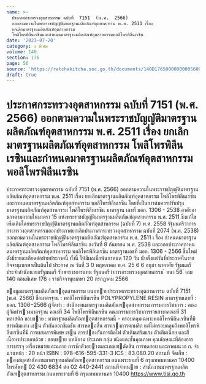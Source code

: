 ```yaml
---
name: >-
  ประกาศกระทรวงอุตสาหกรรม ฉบับที่  7151  (พ.ศ.  2566)
  ออกตามความในพระราชบัญญัติมาตรฐานผลิตภัณฑ์อุตสาหกรรม พ.ศ. 2511 เรื่อง 
  ยกเลิกมาตรฐานผลิตภัณฑ์อุตสาหกรรม
  โพลิโพรพิลีนเรซินและกำหนดมาตรฐานผลิตภัณฑ์อุตสาหกรรมพอลิโพรพิลีนเรซิน
date: '2023-07-20'
category: ง พิเศษ
volume: 140
section: 176
page: 56
source: 'https://ratchakitcha.soc.go.th/documents/140D176S0000000005600.pdf'
draft: true
---
```


# ประกาศกระทรวงอุตสาหกรรม ฉบับที่  7151  (พ.ศ.  2566) ออกตามความในพระราชบัญญัติมาตรฐานผลิตภัณฑ์อุตสาหกรรม พ.ศ. 2511 เรื่อง  ยกเลิกมาตรฐานผลิตภัณฑ์อุตสาหกรรม โพลิโพรพิลีนเรซินและกำหนดมาตรฐานผลิตภัณฑ์อุตสาหกรรมพอลิโพรพิลีนเรซิน

ประกาศกระทรวงอุตสาหกรรม ฉบับที่ 7151 (พ.ศ. 2566) ออกตามความในพระราชบัญญัติมาตรฐานผลิตภัณฑ์อุตสาหกรรม พ.ศ. 2511 เรื่อง ยกเลิกมาตรฐานผลิตภัณฑ์อุตสาหกรรม โพลิโพรพิลีนเรซิน และกาหนดมาตรฐานผลิตภัณฑ์อุตสาหกรรม พอลิโพรพิลีนเรซิน โดยที่เป็นการสมควรปรับปรุงมาตรฐานผลิตภัณฑ์อุตสาหกรรม โพลิโพรพิลีนเรซิน มาตรฐาน เลขที่ มอก. 1306 - 2538 อาศัยอานาจตามความในมาตรา 15 แห่งพระราชบัญญัติมาตรฐานผลิตภัณฑ์อุตสาหกรรม พ.ศ. 2511 ซึ่งแก้ไขเพิ่มเติมโดยพระราชบัญญัติมาตรฐานผลิตภัณฑ์อุตสาหกรรม (ฉบับที่ 7) พ.ศ. 2558 รัฐมนตรีว่าการกระทรวงอุตสาหกรรมออกประกาศยกเลิกประกาศกระทรวงอุตสาหกรรม ฉบับที่ 2074 (พ.ศ. 2538) ออกตามความในพระราชบัญญัติมาตรฐานผลิตภัณฑ์อุตสาหกรรม พ.ศ. 2511 เ รื่อง กำหนดมาตรฐานผลิตภัณฑ์อุตสาหกรรม โพลิโพรพิลีนเรซิน ลงวันที่ 8 กันยายน พ.ศ. 2538 และออกประกาศกาหนดมาตรฐานผลิตภัณฑ์อุตสาหกรรม พอลิโพรพิลีนเรซิน มาตรฐานเลขที่ มอก. 1306 - 2566 ขึ้นใหม่ ดังมีรายละเอียดต่อท้ายประกาศนี้ ทั้งนี้ ให้มีผลเมื่อพ้นกาหนด 120 วัน นับตั้งแต่วันที่ประกาศในราชกิจจานุเบกษาเป็นต้นไป ประกาศ ณ วันที่ 3 0 พฤษภาคม พ.ศ. 25 6 6 อนุชา นาคาศัย รัฐมนตรีประจำสำนักนายกรัฐมนตรี รักษาราชการแทน รัฐมนตรีว่าการกระทรวงอุตสาหกรรม ้ หนา 56 ่ เลม 140 ตอนพิเศษ 176 ง ราชกิจจานุเบกษา 20 กรกฎาคม 2566

ขอมูลมาตรฐานผลิตภัณฑอุตสาหกรรม แนบทายประกาศกระทรวงอุตสาหกรรม ฉบับที่ 7151 (พ.ศ. 2566) ชื่อมาตรฐาน : พอลิโพรพิลีนเรซิน POLYPROPYLENE RESIN มาตรฐานเลขที่ : มอก. 1306−2566 ผู้จัดทํา : สํานักงานมาตรฐานผลิตภัณฑอุตสาหกรรม กรรมการวิชาการ : คณะผู้จัดทํารางมาตรฐาน คณะที่ 34 โพลิโพรพิลีนเรซิน คณะกรรมการวิชาการรายสาขาคณะที่ 31 พลาสติก ขอบขาย : มาตรฐานผลิตภัณฑอุตสาหกรรมนี้ - ครอบคลุมเฉพาะพอลิโพรพิลีนเรซินที่มีสารเติมแต่ง เชน ตัวกันออกซิเดชัน สารหลอลื่น สารเรงการตกผลึก แต่ไม่ครอบคลุมถึงพอลิโพรพิลีนเรซินที่มี การผสมสารพิเศษ เชน สารปองกันการติดไฟ ตัวเติมเสริมแรง ตัวเติมเฉื่อย และสี เนื้อหาประกอบด้วย : ขอบขาย บทนิยาม ประเภท กลุ่ม ชนิดและชั้นคุณภาพ คุณลักษณะที่ต้องการ การบรรจุ เครื่องหมายและฉลาก การชักตัวอยางและเกณฑตัดสิน การทดสอบ และภาคผนวก ก. จํานวนหน้า : 20 หน้า ISBN : 978-616-595-331-3 ICS : 83.080.20 สถานที่ จัดเก็บ : หองสมุดสํานักงานมาตรฐานผลิตภัณฑอุตสาหกรรม ถนนพระรามที่ 6 กรุงเทพมหานคร 10400 โทรศัพท 02 430 6834 ต่อ 02 440-2441 สถานที่จําหนาย : สํานักงานมาตรฐานผลิตภัณฑอุตสาหกรรม ถนนพระรามที่ 6 กรุงเทพมหานคร 10400 https://www.tisi.go.th
